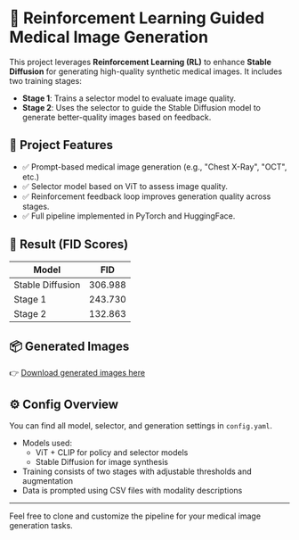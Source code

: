 # 🧠 Reinforcement Learning Guided Medical Image Generation

This project leverages **Reinforcement Learning (RL)** to enhance **Stable Diffusion** for generating high-quality synthetic medical images. It includes two training stages:

- **Stage 1**: Trains a selector model to evaluate image quality.
- **Stage 2**: Uses the selector to guide the Stable Diffusion model to generate better-quality images based on feedback.

## 📁 Project Features

- ✅ Prompt-based medical image generation (e.g., "Chest X-Ray", "OCT", etc.)
- ✅ Selector model based on ViT to assess image quality.
- ✅ Reinforcement feedback loop improves generation quality across stages.
- ✅ Full pipeline implemented in PyTorch and HuggingFace.

## 🧪 Result (FID Scores)

| Model              | FID     |
|-------------------|---------|
| Stable Diffusion  | 306.988 |
| Stage 1           | 243.730 |
| Stage 2           | 132.863 |

## 📦 Generated Images

👉 [Download generated images here](https://yuad-my.sharepoint.com/:f:/g/personal/yyao3_mail_yu_edu/EnKagxzbu3hEnHSieVPjNhABc-4tBf-rtDFMhc2CQ_f5xw?e=CXYuVh)

## ⚙️ Config Overview

You can find all model, selector, and generation settings in `config.yaml`.

- Models used:
  - ViT + CLIP for policy and selector models
  - Stable Diffusion for image synthesis
- Training consists of two stages with adjustable thresholds and augmentation
- Data is prompted using CSV files with modality descriptions

---

Feel free to clone and customize the pipeline for your medical image generation tasks.
